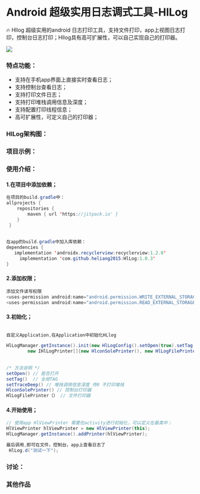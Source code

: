 # Android 超级实用日志调式工具-HlLog
🔥 Hllog 超级实用的android 日志打印工具，支持文件打印，app上视图日志打印，控制台日志打印；Hllog具有高可扩展性，可以自己实现自己的打印器。

[![](https://jitpack.io/v/heliang2015/HlLog.svg)](https://jitpack.io/#heliang2015/HlLog)
### 特点功能：
- 支持在手机app界面上直接实时查看日志；
- 支持控制台查看日志；
- 支持打印文件日志；
- 支持打印堆栈调用信息及深度；
- 支持配置打印线程信息；
- 高可扩展性，可定义自己的打印器；
### HlLog架构图：
### 项目示例：
### 使用介绍：
#### 1.在项目中添加依赖；
```java
在项目的build.gradle中：
allprojects {
	repositories {
		maven { url 'https://jitpack.io' }
	}
 }
  
  
在app的build.gradle中加入库依赖：
dependencies {
   implementation 'androidx.recyclerview:recyclerview:1.2.0'
	 implementation 'com.github.heliang2015:HlLog:1.0.3'
}
```
#### 2.添加权限；
```java
添加文件读写权限
<uses-permission android:name="android.permission.WRITE_EXTERNAL_STORAGE" />
<uses-permission android:name="android.permission.READ_EXTERNAL_STORAGE" />
```
#### 3.初始化；
```java

自定义Application,在Application中初始化HLlog

HlLogManager.getInstance().init(new HlLogConfig().setOpen(true).setTag("HlLog").setTraceDeep(3),
        new IHlLogPrinter[]{new HlconSolePrinter(), new HlLogFilePrinter()});
        
        
/* 方法说明 */        
setOpen() // 是否打开
setTag()  // 全局TAG
setTraceDeep() // 堆栈调用信息深度 传0 不打印堆栈
HlconSolePrinter() // 控制台打印器
HlLogFilePrinter（） // 文件打印器
```

#### 4.开始使用；
```java
// 使用app HlViewPrinter 需要在activity进行初始化，可以定义在基类中；
HlViewPrinter hlViewPrinter = new HlViewPrinter(this);
HlLogManager.getInstance().addPrinter(hlViewPrinter);

最后调用,即可在文件，控制台，app上查看日志了
 HlLog.d("测试一下");
```
### 讨论：
### 其他作品




